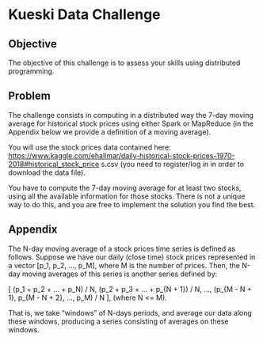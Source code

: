 # Kueski Data Challenge

## Objective
The objective of this challenge is to assess your skills using distributed programming.

## Problem
The challenge consists in computing in a distributed way the 7-day moving average for historical stock prices using either Spark or MapReduce (in the Appendix below we provide a definition of a moving average).

You will use the stock prices data contained here:
https://www.kaggle.com/ehallmar/daily-historical-stock-prices-1970-2018#historical_stock_price s.csv (you need to register/log in in order to download the data file).

You have to compute the 7-day moving average for at least two stocks, using all the available information for those stocks. There is not a unique way to do this, and you are free to implement the solution you find the best.

## Appendix
The N-day moving average of a stock prices time series is defined as follows. Suppose we have our daily (close time) stock prices represented in a vector [p_1, p_2, …, p_M], where M is the number of prices. Then, the N-day moving averages of this series is another series defined by:

[
(p_1 + p_2 + … + p_N) / N,
(p_2 + p_3 + … + p_{N + 1}) / N,
…,
(p_{M - N + 1}, p_{M - N + 2}, …, p_M) / N
],
(where N <= M).

That is, we take “windows” of N-days periods, and average our data along these windows,
producing a series consisting of averages on these windows.
